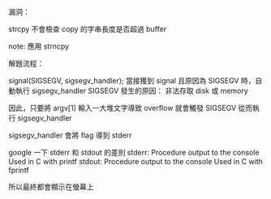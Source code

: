 漏洞：

strcpy 不會檢查 copy 的字串長度是否超過 buffer

note: 應用 strncpy

解題流程：

signal(SIGSEGV, sigsegv_handler);
當接獲到 signal 且原因為 SIGSEGV 時，自動執行 sigsegv_handler
SIGSEGV 發生的原因： 非法存取 disk 或 memory

因此，只要將 argv[1] 輸入一大堆文字導致 overflow 就會觸發 SIGSEGV
從而執行 sigsegv_handler

sigsegv_handler 會將 flag 導到 stderr 

google 一下 stderr 和 stdout 的差別
stderr: Procedure output to the console Used in C with printf
stdout: Procedure output to the console Used in C with fprintf

所以最終都會顯示在螢幕上

